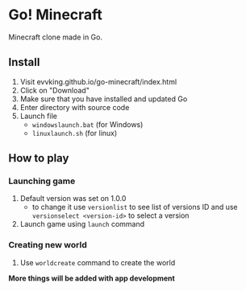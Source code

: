 # Go! Minecraft
Minecraft clone made in Go.
## Install
1. Visit evvking.github.io/go-minecraft/index.html
2. Click on "Download"
3. Make sure that you have installed and updated Go
4. Enter directory with source code
5. Launch file
    - `windowslaunch.bat` (for Windows)
    - `linuxlaunch.sh` (for linux)
## How to play
### Launching game
1. Default version was set on 1.0.0
    - to change it use `versionlist` to see list of versions ID and use `versionselect <version-id>` to select a version
2. Launch game using `launch` command
### Creating new world
1. Use `worldcreate` command to create the world

**More things will be added with app development**